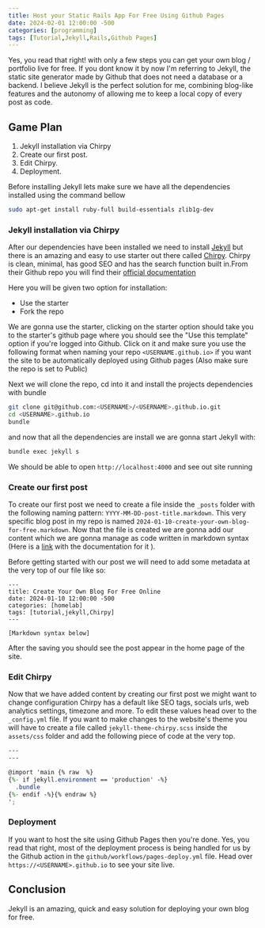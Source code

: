 ```yaml
---
title: Host your Static Rails App For Free Using Github Pages 
date: 2024-02-01 12:00:00 -500
categories: [programming]
tags: [Tutorial,Jekyll,Rails,Github Pages]
---
```


Yes, you read that right! with only a few steps you can get your own blog / portfolio live for free. If you dont know it by now I'm referring to Jekyll, the static site generator made by Github that does not need a database or a backend. I believe Jekyll is the perfect solution for me, combining blog-like features and the autonomy of allowing me to keep a local copy of every post as code.

## Game Plan

1. Jekyll installation via Chirpy
2. Create our first post.
3. Edit Chirpy.
4. Deployment.

Before installing Jekyll lets make sure we have all the dependencies installed using the command bellow

```bash
sudo apt-get install ruby-full build-essentials zlib1g-dev
```

### Jekyll installation via Chirpy

After our dependencies have been installed we need to install [Jekyll](https://jekyllrb.com/) but there is an amazing and easy to use starter out there called [Chirpy](https://github.com/cotes2020/jekyll-theme-chirpy). Chirpy is clean, minimal, has good SEO and has the search function built in.From their Github repo you will find their [ official documentation](https://chirpy.cotes.page/posts/getting-started/)

Here you will be given two option for installation: 
 * Use the starter
 * Fork the repo

We are gonna use the starter, clicking on the starter option should take you to the starter's github page where you should see the "Use this template" option if you're logged into Github. Click on it and make sure you use the following format when naming your repo `<USERNAME.github.io>` if you want the site to be automatically deployed using Github pages (Also make sure the repo is set to Public)

Next we will clone the repo, cd into it and install the projects dependencies with bundle

```bash
git clone git@github.com:<USERNAME>/<USERNAME>.github.io.git
cd <USERNAME>.github.io
bundle
```

and now that all the dependencies are install we are gonna start Jekyll with:

```bash
bundle exec jekyll s
```

We should be able to open `http://localhost:4000` and see out site running

### Create our first post

To create our first post we need to create a file inside the `_posts` folder with the following naming pattern: `YYYY-MM-DD-post-title.markdown`. This very specific blog post in my repo is named `2024-01-10-create-your-own-blog-for-free.markdown`. Now that the file is created we are gonna add our content which we are gonna manage as code written in markdown syntax (Here is a [link](https://markdownguide.offshoot.io/basic-syntax/) with the documentation for it ).

Before getting started with our post we will need to add some metadata at the very top of our file like so:

```
---
title: Create Your Own Blog For Free Online
date: 2024-01-10 12:00:00 -500
categories: [homelab]
tags: [tutorial,jekyll,Chirpy]
---

[Markdown syntax below]
```

After the saving you should see the post appear in the home page of the site.


### Edit Chirpy

Now that we have added content by creating our first post we might want to change configuration Chirpy has a default like SEO tags, socials urls, web analytics settings, timezone and more. To edit these values head over to the `_config.yml` file. If you want to make changes to the website's theme you will have to create a file called `jekyll-theme-chirpy.scss` inside the `assets/css` folder and add the following piece of code at the very top.

```scss
---
---

@import 'main {% raw  %}
{%- if jekyll.environment == 'production' -%}
  .bundle
{%- endif -%}{% endraw %}
';
```

### Deployment

If you want to host the site using Github Pages then you're done. Yes, you read that right, most of the deployment process is being handled for us by the Github action in the `github/workflows/pages-deploy.yml` file. Head over `https://<USERNAME>.github.io` to see your site live.

## Conclusion

Jekyll is an amazing, quick and easy solution for deploying your own blog for free.




